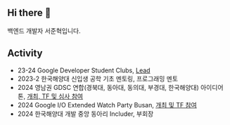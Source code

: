 ## Hi there 👋

백엔드 개발자 서준혁입니다.

## Activity
- 23-24 Google Developer Student Clubs, [Lead](https://dear-reaction-ec2.notion.site/16b97399f864801a9a6ec0d65950aff1)
- 2023-2 한국해양대 신입생 공학 기초 멘토링, 프로그래밍 멘토
- 2024 영남권 GDSC 연합(경북대, 동아대, 동의대, 부경대, 한국해양대) 아이디어톤, [개최, TF 및 심사 참여](https://festa.io/events/4628)
- 2024 Google I/O Extended Watch Party Busan, [개최 및 TF 참여](https://festa.io/events/5467)
- 2024 한국해양대 개발 중앙 동아리 Includer, 부회장
